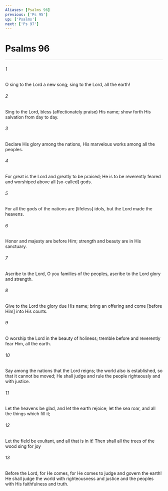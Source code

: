 ```yaml
---
Aliases: [Psalms 96]
previous: ['Ps 95']
up: ['Psalms']
next: ['Ps 97']
---
```

# Psalms 96

***














###### 1 






O sing to the Lord a new song; sing to the Lord, all the earth! 













###### 2 






Sing to the Lord, bless (affectionately praise) His name; show forth His salvation from day to day. 













###### 3 






Declare His glory among the nations, His marvelous works among all the peoples. 













###### 4 






For great is the Lord and greatly to be praised; He is to be reverently feared and worshiped above all [so-called] gods. 













###### 5 






For all the gods of the nations are [lifeless] idols, but the Lord made the heavens. 













###### 6 






Honor and majesty are before Him; strength and beauty are in His sanctuary. 













###### 7 






Ascribe to the Lord, O you families of the peoples, ascribe to the Lord glory and strength. 













###### 8 






Give to the Lord the glory due His name; bring an offering and come [before Him] into His courts. 













###### 9 






O worship the Lord in the beauty of holiness; tremble before and reverently fear Him, all the earth. 













###### 10 






Say among the nations that the Lord reigns; the world also is established, so that it cannot be moved; He shall judge and rule the people righteously and with justice. 













###### 11 






Let the heavens be glad, and let the earth rejoice; let the sea roar, and all the things which fill it; 













###### 12 






Let the field be exultant, and all that is in it! Then shall all the trees of the wood sing for joy 













###### 13 






Before the Lord, for He comes, for He comes to judge and govern the earth! He shall judge the world with righteousness and justice and the peoples with His faithfulness and truth.

